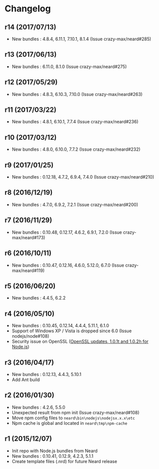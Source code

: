 # Changelog

## r14 (2017/07/13)

* New bundles : 4.8.4, 6.11.1, 7.10.1, 8.1.4 (Issue crazy-max/neard#285)

## r13 (2017/06/13)

* New bundles : 6.11.0, 8.1.0 (Issue crazy-max/neard#275)

## r12 (2017/05/29)

* New bundles : 4.8.3, 6.10.3, 7.10.0 (Issue crazy-max/neard#263)

## r11 (2017/03/22)

* New bundles : 4.8.1, 6.10.1, 7.7.4 (Issue crazy-max/neard#236)

## r10 (2017/03/12)

* New bundles : 4.8.0, 6.10.0, 7.7.2 (Issue crazy-max/neard#232)

## r9 (2017/01/25)

* New bundles : 0.12.18, 4.7.2, 6.9.4, 7.4.0 (Issue crazy-max/neard#210)

## r8 (2016/12/19)

* New bundles : 4.7.0, 6.9.2, 7.2.1 (Issue crazy-max/neard#200)

## r7 (2016/11/29)

* New bundles : 0.10.48, 0.12.17, 4.6.2, 6.9.1, 7.2.0 (Issue crazy-max/neard#173)

## r6 (2016/10/11)

* New bundles : 0.10.47, 0.12.16, 4.6.0, 5.12.0, 6.7.0 (Issue crazy-max/neard#119)

## r5 (2016/06/20)

* New bundles : 4.4.5, 6.2.2

## r4 (2016/05/10)

* New bundles : 0.10.45, 0.12.14, 4.4.4, 5.11.1, 6.1.0
* Support of Windows XP / Vista is dropped since 6.0 (Issue nodejs/node#108)
* Security issue on OpenSSL ([OpenSSL updates, 1.0.1t and 1.0.2h for Node.js](https://nodejs.org/en/blog/vulnerability/openssl-may-2016/))

## r3 (2016/04/17)

* New bundles : 0.12.13, 4.4.3, 5.10.1
* Add Ant build

## r2 (2016/01/30)

* New bundles : 4.2.6, 5.5.0
* Unexpected result from npm init (Issue crazy-max/neard#108)
* Move npm config files to `neard\bin\nodejs\nodejsx.x.x\etc`
* Npm cache is global and located in `neard\tmp\npm-cache`

## r1 (2015/12/07)

* Init repo with Node.js bundles from Neard
* New bundles : 0.10.41, 0.12.9, 4.2.3, 5.1.1
* Create template files (.nrd) for future Neard release
